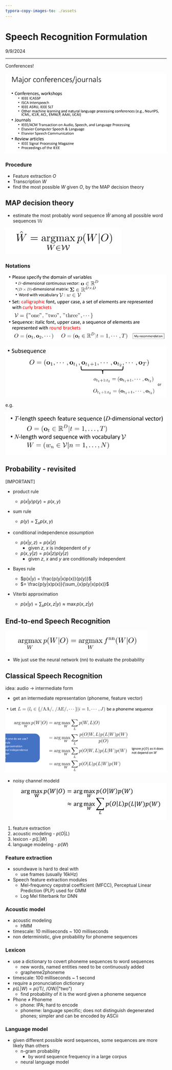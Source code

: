 ```yaml
---
typora-copy-images-to: ./assets
---
```


# Speech Recognition Formulation

9/9/2024

___



Conferences!

![image-20240909153400928](./assets/image-20240909153400928.png)

### Procedure

- Feature extraction $O$
- Transcription $W$
- find the most possible $W$ given $O$, by the MAP decision theory

## MAP decision theory

- estimate the most probably word sequence $\hat{W}$ among all possible word sequences $\mathbb{W}$

![image-20240909154523621](./assets/image-20240909154523621.png)

### Notations

![image-20240909154749184](./assets/image-20240909154749184.png)

![image-20240909154801835](./assets/image-20240909154801835.png)

e.g.

![image-20240909154934001](./assets/image-20240909154934001.png)



## Probability - revisited 

[IMPORTANT]

- product rule
  - $p(x|y)p(y) = p(x, y)$ 
- sum rule
  - $p(y) = \sum_{x} p(x, y)$
- conditional independence *assumption* 
  - $p(x|y, z) = p(x | z)$ 
    - given $z$, $x$ is independent of $y$
  - $p(x, y|z) = p(x|z)p(y|z)$
    - given $z$, $x$ and $y$ are conditionally independent
  
- Bayes rule
  - $p(x|y) = \frac{p(y|x)p(x)}{p(y)}$
  - $= \frac{p(y|x)p(x)}{\sum_{x}p(y|x)p(x)}$
- Viterbi approximation
  - $p(x|y) = \sum_{x}p(x, z|y) \approx \max p(x, z|y)$



## End-to-end Speech Recognition

![image-20240909160721354](./assets/image-20240909160721354.png)

- We just use the neural network (nn) to evaluate the probability



## Classical Speech Recognition 

idea: audio -> intermediate form

- get an intermediate representation (phoneme, feature vector)

![image-20240909161708364](./assets/image-20240909161708364.png)

- noisy channel modeld![image-20240909161746568](./assets/image-20240909161746568.png)

1. feature extraction
2. acoustic modeling - $p(O|L)$
3. lexicon - $p(L|W)$
4. language modeling - $p(W)$



### Feature extraction

- soundwave is hard to deal with
  - use frames (usually 16kHz)
- Speech feature extraction modules
  - Mel-frequency cepstral coefficient (MFCC), Perceptual Linear Prediction (PLP) used for GMM
  - Log Mel filterbank for DNN

### Acoustic model

- acoustic modeling
  - HMM
- timescale: 10 milliseconds ~ 100 milliseconds
- non deterministic, give probability for phoneme sequences

### Lexicon

- use a dictionary to covert phoneme sequences to word sequences
  - new words, named entities need to be continuously added
  - grapheme2phoneme
- timescale: 100 milliseconds ~ 1 second
- require a pronunciation dictionary
- $p(L|W) = p(\text{/T/, /OW/} | \text{"two"})$
  - find probability of it is the word given a phoneme sequence
- Phone $\neq$ Phoneme
  - phone: IPA; hard to encode
  - phoneme: language specific; does not distinguish degenerated phones; simpler and can be encoded by ASCii

### Language model

- given different possible word sequences, some sequences are more likely than others
  - n-gram probability
    - by word sequence frequency in a large corpus
  - neural language model



